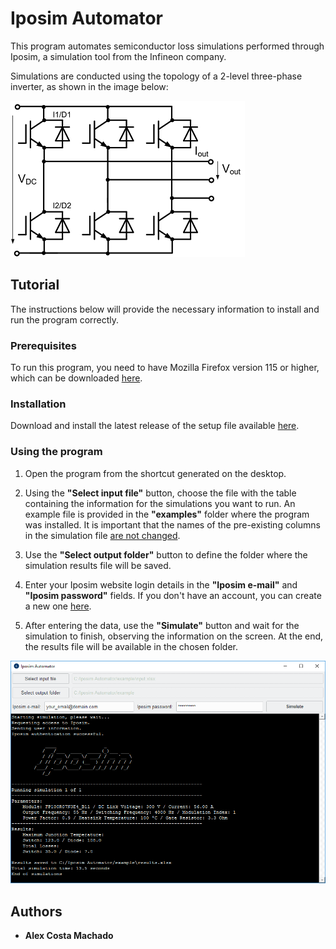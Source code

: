 # Iposim Automator

This program automates semiconductor loss simulations performed through Iposim, a simulation tool from the Infineon company.

Simulations are conducted using the topology of a 2-level three-phase inverter, as shown in the image below:

![Inverter Topology](src/images/inverter.png)

## Tutorial

The instructions below will provide the necessary information to install and run the program correctly.

### Prerequisites

To run this program, you need to have Mozilla Firefox version 115 or higher, which can be downloaded [here](https://www.mozilla.org/pt-BR/firefox/new/).

### Installation

Download and install the latest release of the setup file available [here](https://github.com/alexcmachado/IposimAutomator/releases/latest).

### Using the program

1. Open the program from the shortcut generated on the desktop.

2. Using the **"Select input file"** button, choose the file with the table containing the information for the simulations you want to run. An example file is provided in the **"examples"** folder where the program was installed. It is important that the names of the pre-existing columns in the simulation file <ins>are not changed</ins>.

3. Use the **"Select output folder"** button to define the folder where the simulation results file will be saved.

4. Enter your Iposim website login details in the **"Iposim e-mail"** and **"Iposim password"** fields. If you don't have an account, you can create a new one [here](https://www.infineon.com/cms/en/#register).

5. After entering the data, use the **"Simulate"** button and wait for the simulation to finish, observing the information on the screen. At the end, the results file will be available in the chosen folder.

![Example](src/images/example.png)

## Authors

- **Alex Costa Machado**
